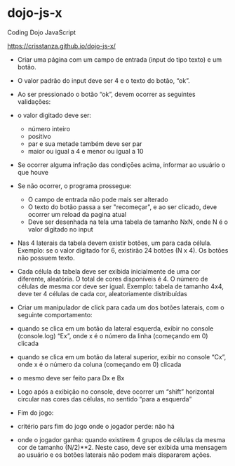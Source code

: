 # dojo-js-x

Coding Dojo JavaScript


https://crisstanza.github.io/dojo-js-x/




- Criar uma página com um campo de entrada (input do tipo texto) e um botão.

- O valor padrão do input deve ser 4 e o texto do botão, “ok”.

- Ao ser pressionado o botão “ok”, devem ocorrer as seguintes validações:
 - o valor digitado deve ser:
   - número inteiro
   - positivo
   - par e sua metade também deve ser par
   - maior ou igual a 4 e menor ou igual a 10

- Se ocorrer alguma infração das condiçōes acima, informar ao usuário o que houve

- Se não ocorrer, o programa prossegue:
  - O campo de entrada não pode mais ser alterado
  - O texto do botão passa a ser "recomeçar", e ao ser clicado, deve ocorrer um reload da pagina atual
  - Deve ser desenhada na tela uma tabela de tamanho NxN, onde N é o valor digitado no input

- Nas 4 laterais da tabela devem existir botões, um para cada célula. Exemplo: se o valor digitado for 6, existirão 24 botões (N x 4). Os botões não possuem texto.

- Cada célula da tabela deve ser exibida inicialmente de uma cor diferente, aleatória. O total de cores disponíveis é 4. O número de células de mesma cor deve ser igual. Exemplo: tabela de tamanho 4x4, deve ter 4 células de cada cor, aleatoriamente distribuídas

- Criar um manipulador de click para cada um dos botões laterais, com o seguinte comportamento:

 - quando se clica em um botão da lateral esquerda, exibir no console (console.log) “Ex”, onde x é o número da linha (começando em 0) clicada
 - quando se clica em um botão da lateral superior, exibir no console “Cx”, onde x é o número da coluna (começando em 0) clicada
 - o mesmo deve ser feito para Dx e Bx

- Logo após a exibição no console, deve ocorrer um “shift” horizontal circular nas cores das células, no sentido “para a esquerda”

- Fim do jogo:
 - critério pars fim do jogo onde o jogador perde: não há
 - onde o jogador ganha: quando existirem 4 grupos de células da mesma cor de tamanho (N/2)**2. Neste caso, deve ser exibida uma mensagem ao usuário e os botões laterais não podem mais  dispararem ações.

